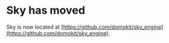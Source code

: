 Sky has moved
=============

Sky is now located at [https://github.com/domokit/sky_engine](https://github.com/domokit/sky_engine).
